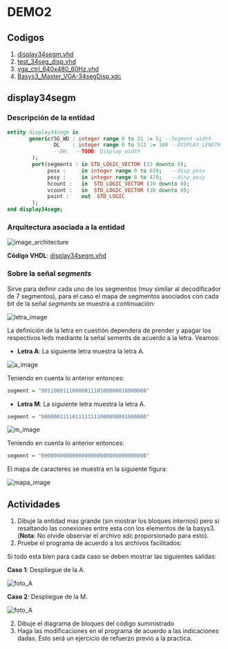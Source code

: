 # DEMO2

## Codigos ##

1. [display34segm.vhd](display34segm.vhd)
2. [test_34seg_disp.vhd](test_34seg_disp.vhd)
3. [vga_ctrl_640x480_60Hz.vhd](vga_ctrl_640x480_60Hz.vhd)
4. [Basys3_Master_VGA-34segDisp.xdc](Basys3_Master_VGA-34segDisp.xdc)

## display34segm ##

### Descripción de la entidad 

```vhdl
entity display34segm is
       generic(SG_WD : integer range 0 to 31 := 5; --Segment width
               DL    : integer range 0 to 511 := 100 --DYSPLAY_LENGTH
               --DW:  --TODO: Display width
        );  
        port(segments : in STD_LOGIC_VECTOR (33 downto 0);
             posx :     in integer range 0 to 639;   --disp_posx 
             posy :     in integer range 0 to 479;   --disp_posy
             hcount :   in  STD_LOGIC_VECTOR (10 downto 0);
             vcount :   in  STD_LOGIC_VECTOR (10 downto 0);
             paint :    out  STD_LOGIC
        );
end display34segm;
```

### Arquitectura asociada a la entidad

![image_architecture](display34segm.drawio.jpg)

**Código VHDL**: [display34segm.vhd](display34segm.vhd)

### Sobre la señal *segments* 

Sirve para definir cada uno de los segmentos (muy similar al decodificador de 7 segmentos), para el caso el mapa de segmentos asociados con cada bit de la señal *segments* se muestra a continuación:

![letra_image](letra.jpg)

La definición de la letra en cuestión dependera de prender y apagar los respectivos leds mediante la señal sements de acuerdo a la letra. Veamos:

* **Letra A**: La siguiente letra muestra la letra A.

![a_image](letra_a.jpg)

Teniendo en cuenta lo anterior entonces:

```vhdl
segment = "0011000111000001110100000010000000"
```

* **Letra M**: La siguiente letra muestra la letra A.

```vhdl
segment = "0000001111011111111000000001000000"
```

![m_image](letra_m.jpg)

Teniendo en cuenta lo anterior entonces:

```vhdl
segment = "0000000000000000000000000000000000"
```

El mapa de caracteres se muestra en la siguiente figura:

![mapa_image](mapa_caracteres.jpg)

## Actividades ##

1. Dibuje la entidad mas grande (sin mostrar los bloques internos) pero si resaltando las conexiones entre esta con los elementos de la basys3. (**Nota**: No olvide observar el archivo xdc proporsionado para esto).
2. Pruebe el programa de acuerdo a los archivos facilitados:

Si todo esta bien para cada caso se deben mostrar las siguientes salidas:

**Caso 1**: Despliegue de la A.

![foto_A](foto_A.jpg)

**Caso 2**: Despliegue de la M.

![foto_A](foto_M.jpg)

2. Dibuje el diagrama de bloques del código suministrado
3. Haga las modificaciones en el programa de acuerdo a las indicaciones dadas. Esto será un ejercicio de refuerzo previo a la practica.
